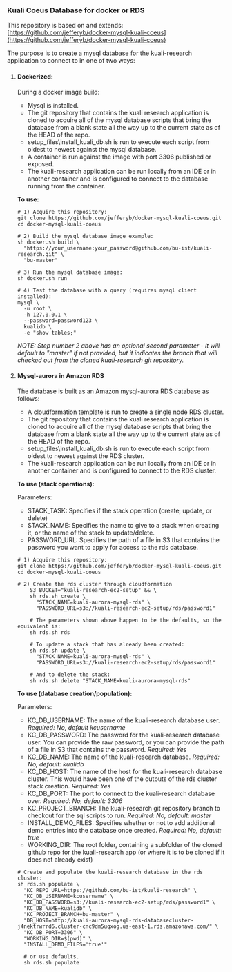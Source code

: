 ### Kuali Coeus Database for docker or RDS

This repository is based on and extends: [https://github.com/jefferyb/docker-mysql-kuali-coeus](https://github.com/jefferyb/docker-mysql-kuali-coeus)

The purpose is to create a mysql database for the kuali-research application to connect to in one of two ways:

1. #### **Dockerized:**

   During a docker image build:

   - Mysql is installed.
   - The git repository that contains the kuali research application is cloned to acquire all of the mysql database scripts that bring the database from a blank state all the way up to the current state as of the HEAD of the repo.
   - setup_files\install_kuali_db.sh is run to execute each script from oldest to newest against the mysql database.
   - A container is run against the image with port 3306 published or exposed.
   - The kuali-research application can be run locally from an IDE or in another container and is configured to connect to the  database running from the container.


   **To use:**

   ```
   # 1) Acquire this repository:
   git clone https://github.com/jefferyb/docker-mysql-kuali-coeus.git
   cd docker-mysql-kuali-coeus
   
   # 2) Build the mysql database image example:
   sh docker.sh build \
     "https://your_username:your_password@github.com/bu-ist/kuali-research.git" \
     "bu-master"
     
   # 3) Run the mysql database image:
   sh docker.sh run
   
   # 4) Test the database with a query (requires mysql client installed):
   mysql \
     -u root \
     -h 127.0.0.1 \
     --password=password123 \
     kualidb \
     -e "show tables;"
   ```

   *NOTE: Step number 2 above  has an optional second parameter - it will default to "master" if not provided, but it indicates the branch that will checked out from the cloned kuali-research git repository.*

2. #### **Mysql-aurora in Amazon RDS**

   The database is built as an Amazon mysql-aurora RDS database as follows:

   - A cloudformation template is run to create a single node RDS cluster.
   - The git repository that contains the kuali research application is cloned to acquire all of the mysql database scripts that bring the database from a blank state all the way up to the current state as of the HEAD of the repo. 
   - setup_files\install_kuali_db.sh is run to execute each script from oldest to newest against the RDS cluster.
   - The kuali-research application can be run locally from an IDE or in another container and is configured to connect to the RDS cluster.


   **To use (stack operations):**

   Parameters:

   - STACK_TASK:
     Specifies if the stack operation (create, update, or delete)
   - STACK_NAME:
     Specifies the name to give to a stack when creating it, or the name of the stack to update/delete. 
   - PASSWORD_URL:
     Specifies the path of a file in S3 that contains the password you want to apply for access to the rds database.

   ```
   # 1) Acquire this repository:
   git clone https://github.com/jefferyb/docker-mysql-kuali-coeus.git
   cd docker-mysql-kuali-coeus
   
   # 2) Create the rds cluster through cloudformation 
       S3_BUCKET="kuali-research-ec2-setup" && \
       sh rds.sh create \
         "STACK_NAME=kuali-aurora-mysql-rds" \
         "PASSWORD_URL=s3://kuali-research-ec2-setup/rds/password1"
     
       # The parameters shown above happen to be the defaults, so the equivalent is:
       sh rds.sh rds
   
       # To update a stack that has already been created:
       sh rds.sh update \
         "STACK_NAME=kuali-aurora-mysql-rds" \
         "PASSWORD_URL=s3://kuali-research-ec2-setup/rds/password1"
   
       # And to delete the stack:
       sh rds.sh delete "STACK_NAME=kuali-aurora-mysql-rds"
   ```


   **To use (database creation/population):**

   Parameters:

   - KC_DB_USERNAME:
     The name of the kuali-research database user.
     *Required: No, default kcusername*
   - KC_DB_PASSWORD:
     The password for the kuali-research database user. You can provide the raw password, or you can provide the path of a file in S3 that contains the password.
     *Required: Yes*
   - KC_DB_NAME:
     The name of the kuali-research database.
     *Required: No, default: kualidb*
   - KC_DB_HOST:
     The name of the host for the kuali-research database cluster. This would have been one of the outputs of the rds cluster stack creation.
     *Required: Yes*
   - KC_DB_PORT:
     The port to connect to the kuali-research database over.
     *Required: No, default: 3306*
   - KC_PROJECT_BRANCH:
     The kuali-research git repository branch to checkout for the sql scripts to run.
     *Required: No, default: master*
   - INSTALL_DEMO_FILES:
     Specifies whether or not to add additional demo entries into the database once created.
     *Required: No, default: true*
   - WORKING_DIR:
     The root folder, containing a subfolder of the cloned github repo for the kuali-research app (or where it is to be cloned if it does not already exist)

   ```
   # Create and populate the kuali-research database in the rds cluster:
   sh rds.sh populate \
     "KC_REPO_URL=https://github.com/bu-ist/kuali-research" \
     "KC_DB_USERNAME=kcusername" \
     "KC_DB_PASSWORD=s3://kuali-research-ec2-setup/rds/password1" \
     "KC_DB_NAME=kualidb" \
     "KC_PROJECT_BRANCH=bu-master" \
     "DB_HOST=http://kuali-aurora-mysql-rds-databasecluster-j4nektrwrrd6.cluster-cnc9dm5uqxog.us-east-1.rds.amazonaws.com/" \
     "KC_DB_PORT=3306" \
     "WORKING_DIR=$(pwd)" \
     "INSTALL_DEMO_FILES='true'"
     
     # or use defaults.
     sh rds.sh populate 
   ```

   


